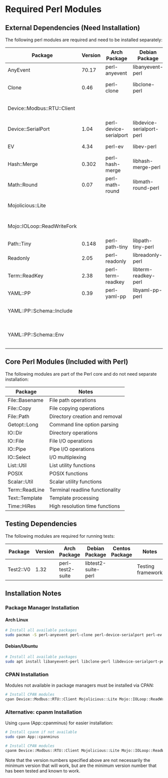 # Required Perl Modules

## External Dependencies (Need Installation)

The following perl modules are required and need to be installed separately:

|Package|Version|Arch Package|Debian Package|Centos Package|Notes|
|---|---|---|---|---|---|
|AnyEvent|70.17|perl-anyevent|libanyevent-perl||Event loop framework|
|Clone|0.46|perl-clone|libclone-perl||Deep copying of data structures|
|Device::Modbus::RTU::Client|||||CPAN only - Modbus RTU client|
|Device::SerialPort|1.04|perl-device-serialport|libdevice-serialport-perl||Serial port communication|
|EV|4.34|perl-ev|libev-perl||Event loop implementation|
|Hash::Merge|0.302|perl-hash-merge|libhash-merge-perl||Hash merging utilities|
|Math::Round|0.07|perl-math-round|libmath-round-perl||Rounding functions|
|Mojolicious::Lite|||||CPAN only - Web framework|
|Mojo::IOLoop::ReadWriteFork|||||CPAN only - Mojo I/O loop with fork|
|Path::Tiny|0.148|perl-path-tiny|libpath-tiny-perl||File path utilities|
|Readonly|2.05|perl-readonly|libreadonly-perl||Read-only variables|
|Term::ReadKey|2.38|perl-term-readkey|libterm-readkey-perl||Terminal input handling|
|YAML::PP|0.39|perl-yaml-pp|libyaml-pp-perl||YAML parser|
|YAML::PP::Schema::Include|||||CPAN only - YAML include schema|
|YAML::PP::Schema::Env|||||CPAN only - YAML environment schema|

## Core Perl Modules (Included with Perl)

The following modules are part of the Perl core and do not need separate installation:

|Package|Notes|
|---|---|
|File::Basename|File path operations|
|File::Copy|File copying operations|
|File::Path|Directory creation and removal|
|Getopt::Long|Command line option parsing|
|IO::Dir|Directory operations|
|IO::File|File I/O operations|
|IO::Pipe|Pipe I/O operations|
|IO::Select|I/O multiplexing|
|List::Util|List utility functions|
|POSIX|POSIX functions|
|Scalar::Util|Scalar utility functions|
|Term::ReadLine|Terminal readline functionality|
|Text::Template|Template processing|
|Time::HiRes|High resolution time functions|

## Testing Dependencies

The following modules are required for running tests:

|Package|Version|Arch Package|Debian Package|Centos Package|Notes|
|---|---|---|---|---|---|
|Test2::V0|1.32|perl-test2-suite|libtest2-suite-perl||Testing framework|

## Installation Notes

### Package Manager Installation

#### Arch Linux
```bash
# Install all available packages
sudo pacman -S perl-anyevent perl-clone perl-device-serialport perl-ev perl-hash-merge perl-math-round perl-path-tiny perl-readonly perl-term-readkey perl-yaml-pp perl-test2-suite
```

#### Debian/Ubuntu
```bash
# Install all available packages
sudo apt install libanyevent-perl libclone-perl libdevice-serialport-perl libev-perl libhash-merge-perl libmath-round-perl libpath-tiny-perl libreadonly-perl libterm-readkey-perl libyaml-pp-perl libtest2-suite-perl
```

### CPAN Installation
Modules not available in package managers must be installed via CPAN:

```bash
# Install CPAN modules
cpan Device::Modbus::RTU::Client Mojolicious::Lite Mojo::IOLoop::ReadWriteFork YAML::PP::Schema::Include YAML::PP::Schema::Env
```

### Alternative: cpanm Installation
Using `cpanm` (App::cpanminus) for easier installation:

```bash
# Install cpanm if not available
sudo cpan App::cpanminus

# Install CPAN modules
cpanm Device::Modbus::RTU::Client Mojolicious::Lite Mojo::IOLoop::ReadWriteFork YAML::PP::Schema::Include YAML::PP::Schema::Env
```

Note that the version numbers specified above are not necessarily the minimum version that will work, but are the minimum version number that has been tested and known to work.

